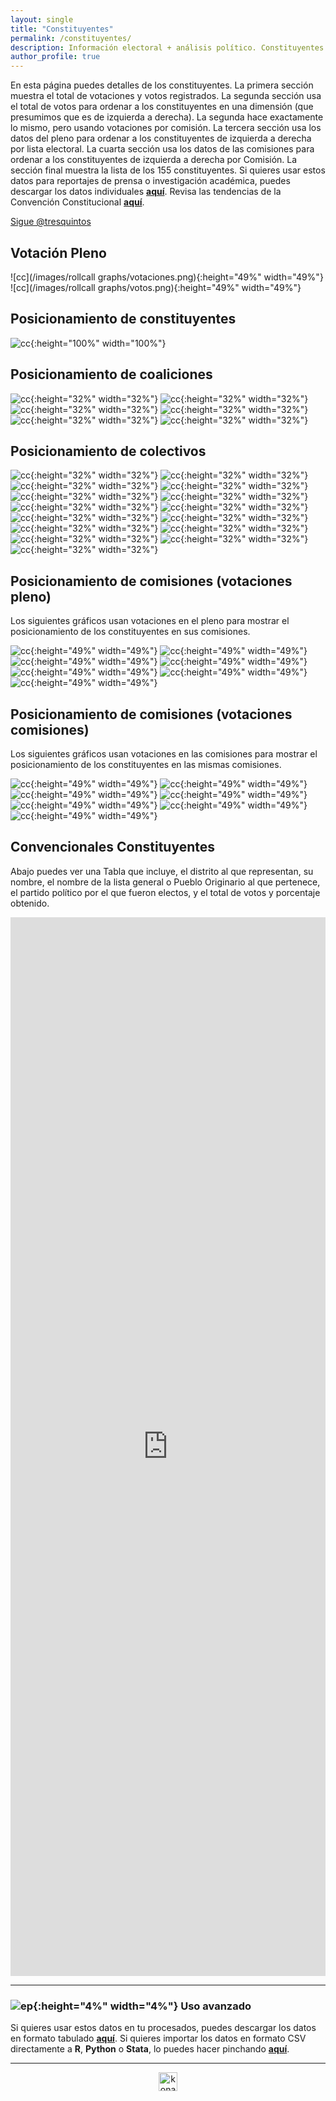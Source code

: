```yaml
---
layout: single
title: "Constituyentes"
permalink: /constituyentes/
description: Información electoral + análisis político. Constituyentes.
author_profile: true
---
```


En esta página puedes detalles de los constituyentes. La primera sección muestra el total de votaciones y votos registrados. La segunda sección usa el total de votos para ordenar a los constituyentes en una dimensión (que presumimos que es de izquierda a derecha). La segunda hace exactamente lo mismo, pero usando votaciones por comisión. La tercera sección usa los datos del pleno para ordenar a los constituyentes de izquierda a derecha por lista electoral. La cuarta sección usa los datos de las comisiones para ordenar a los constituyentes de izquierda a derecha por Comisión. La sección final muestra la lista de los 155 constituyentes. Si quieres usar estos datos para reportajes de prensa o investigación académica, puedes descargar los datos individuales [**aquí**](https://github.com/tresquintos/tresquintos.github.io/blob/master/files/puntajes.xlsx?raw=true). Revisa las tendencias de la Convención Constitucional [**aquí**](https://tresquintos.cl/convencion).

<a href="https://twitter.com/tresquintos?ref_src=twsrc%5Etfw" class="twitter-follow-button" data-show-count="false">Sigue @tresquintos</a><script async src="https://platform.twitter.com/widgets.js" charset="utf-8"></script>


## Votación Pleno

![cc](/images/rollcall graphs/votaciones.png){:height="49%" width="49%"} ![cc](/images/rollcall graphs/votos.png){:height="49%" width="49%"}


## Posicionamiento de constituyentes

![cc](/images/posicionamiento/puntos_ideales_nombres.png){:height="100%" width="100%"}


## Posicionamiento de coaliciones

![cc](/images/posicionamiento/puntos_ideales_vamosporchile.png){:height="32%" width="32%"}
![cc](/images/posicionamiento/puntos_ideales_lda.png){:height="32%" width="32%"}
![cc](/images/posicionamiento/puntos_ideales_apruebodignidad.png){:height="32%" width="32%"}
![cc](/images/posicionamiento/puntos_ideales_listadelpueblo.png){:height="32%" width="32%"}
![cc](/images/posicionamiento/puntos_ideales_noneutrales.png){:height="32%" width="32%"}
![cc](/images/posicionamiento/puntos_ideales_pueblosoriginarios.png){:height="32%" width="32%"}


## Posicionamiento de colectivos

![cc](/images/posicionamiento/puntos_ideales_No%20Neutrales.png){:height="32%" width="32%"}
![cc](/images/posicionamiento/puntos_ideales_Pueblo%20Constituyente.png){:height="32%" width="32%"}
![cc](/images/posicionamiento/puntos_ideales_Pueblos%20Indigenas.png){:height="32%" width="32%"}
![cc](/images/posicionamiento/puntos_ideales_Un%20Chile%20Unido.png){:height="32%" width="32%"}
![cc](/images/posicionamiento/puntos_ideales_Unidos%20Por%20Chile.png){:height="32%" width="32%"}
![cc](/images/posicionamiento/puntos_ideales_Mov%20Sociales.png){:height="32%" width="32%"}
![cc](/images/posicionamiento/puntos_ideales_Mixto.png){:height="32%" width="32%"}
![cc](/images/posicionamiento/puntos_ideales_Independiente.png){:height="32%" width="32%"}
![cc](/images/posicionamiento/puntos_ideales_Indep%20+%20RN%20+%20EVO.png){:height="32%" width="32%"}
![cc](/images/posicionamiento/puntos_ideales_Frente%20Amplio%20+.png){:height="32%" width="32%"}
![cc](/images/posicionamiento/puntos_ideales_Coord%20Const%20Plurinacional.png){:height="32%" width="32%"}
![cc](/images/posicionamiento/puntos_ideales_Colectivo%20del%20Apruebo.png){:height="32%" width="32%"}
![cc](/images/posicionamiento/puntos_ideales_Colectivo%20Socialista.png){:height="32%" width="32%"}
![cc](/images/posicionamiento/puntos_ideales_Chile%20Libre.png){:height="32%" width="32%"}![cc](/images/posicionamiento/puntos_ideales_Chile%20Digno.png){:height="32%" width="32%"}



## Posicionamiento de comisiones (votaciones pleno)

Los siguientes gráficos usan votaciones en el pleno para mostrar el posicionamiento de los constituyentes en sus comisiones.

![cc](/images/posicionamiento/puntos_ideales_1.%20Sistema%20Politico.png){:height="49%" width="49%"}
![cc](/images/posicionamiento/puntos_ideales_2.%20Principios%20Fundamentales.png){:height="49%" width="49%"}
![cc](/images/posicionamiento/puntos_ideales_3.%20Forma%20de%20Estado.png){:height="49%" width="49%"}
![cc](/images/posicionamiento/puntos_ideales_4.%20Derechos%20Fundamentales.png){:height="49%" width="49%"}
![cc](/images/posicionamiento/puntos_ideales_5.%20Medio%20Ambiente.png){:height="49%" width="49%"}
![cc](/images/posicionamiento/puntos_ideales_6.%20Sistema%20de%20Justicia.png){:height="49%" width="49%"}
![cc](/images/posicionamiento/puntos_ideales_7.%20Sistemas%20de%20Conocimientos.png){:height="49%" width="49%"}


## Posicionamiento de comisiones (votaciones comisiones)

Los siguientes gráficos usan votaciones en las comisiones para mostrar el posicionamiento de los constituyentes en las mismas comisiones.

![cc](/images/posicionamiento/puntos_ideales_comision1.png){:height="49%" width="49%"}
![cc](/images/posicionamiento/puntos_ideales_comision2.png){:height="49%" width="49%"}
![cc](/images/posicionamiento/puntos_ideales_comision3.png){:height="49%" width="49%"}
![cc](/images/posicionamiento/puntos_ideales_comision4.png){:height="49%" width="49%"}
![cc](/images/posicionamiento/puntos_ideales_comision5.png){:height="49%" width="49%"}
![cc](/images/posicionamiento/puntos_ideales_comision6.png){:height="49%" width="49%"}
![cc](/images/posicionamiento/puntos_ideales_comision7.png){:height="49%" width="49%"}


## Convencionales Constituyentes

Abajo puedes ver una Tabla que incluye, el distrito al que representan, su nombre, el nombre de la lista general o Pueblo Originario al que pertenece, el partido político por el que fueron electos, y el total de votos y porcentaje obtenido.

<iframe title="convencionales" aria-label="table" id="datawrapper-chart-0Rr0P" src="https://datawrapper.dwcdn.net/0Rr0P/1/" scrolling="no" frameborder="0" style="width: 0; min-width: 100% !important; border: none;" height="1694"></iframe><script type="text/javascript">!function(){"use strict";window.addEventListener("message",(function(e){if(void 0!==e.data["datawrapper-height"]){var t=document.querySelectorAll("iframe");for(var a in e.data["datawrapper-height"])for(var r=0;r<t.length;r++){if(t[r].contentWindow===e.source)t[r].style.height=e.data["datawrapper-height"][a]+"px"}}}))}();
</script>

---

### ![ep](/images/pc.png){:height="4%" width="4%"} Uso avanzado

Si quieres usar estos datos en tu procesados, puedes descargar los datos en formato tabulado [**aquí**](https://dataverse.harvard.edu/dataset.xhtml?persistentId=doi:10.7910/DVN/JLTSRL). Si quieres importar los datos en formato CSV directamente a **R**, **Python** o **Stata**, lo puedes hacer pinchando [**aquí**](https://github.com/tresquintos/tresquintos.github.io/blob/master/files/puntajes.xls).


---

<!-- Favicon -->
<link rel="apple-touch-icon" sizes="180x180" href="/apple-touch-icon.png">
<link rel="icon" type="image/png" sizes="32x32" href="/favicon-32x32.png">
<link rel="icon" type="image/png" sizes="16x16" href="/favicon-16x16.png">
<link rel="manifest" href="/site.webmanifest">
<link rel="mask-icon" href="/safari-pinned-tab.svg" color="#5bbad5">
<meta name="msapplication-TileColor" content="#b91d47">
<meta name="theme-color" content="#ffffff">

<!-- NES -->
<style>
.aligncenter {
    text-align: center;
}
</style>
<p class="aligncenter">
    <img src="/images/nes.png" width="30" height="30" alt="konami" />
</p>


<!-- Popup -->
<script src="/sweetalerts2/dist/sweetalert2.all.min.js"></script>

<script type="text/javascript">

setTimeout(function(){Swal.fire({
  title: '¡Apoya a Tresquintos!',
  text: 'Ayúdanos a mantener el sitio activo e independiente',
  footer: '<a href="https://tresquintos.us15.list-manage.com/subscribe/post?u=3a6f5773bbbc78ea5a0003f67&id=8c164eff0f">Suscríbete al Newsletter Aquí</a>',
  imageUrl: '/images/pc.png',
  imageWidth: 80,
  imageHeight: 80,
  imageAlt: 'Custom image',
  timer: 45000,
  timerProgressBar: true,
  width: 500,
  showCloseButton: true,
  showDenyButton: true,
  showCancelButton: false,
  confirmButtonText: `Una Vez`,
  denyButtonText: `Mensual`,
  cancelButtonText: `No por ahora`,
  }).then((result) => {
  if (result.isConfirmed) {
    window.open("https://tresquintos.cl/donaciones/")
  } else if (result.isDenied) {
    window.open("https://tresquintos.cl/donaciones/")
  }
  })
  },15000);
</script>
